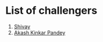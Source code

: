 # List of challengers
1. [Shivay](https://github.com/shivaylamba)
2. [Akash Kinkar Pandey](https://github.com/akashkinkarpandey)
